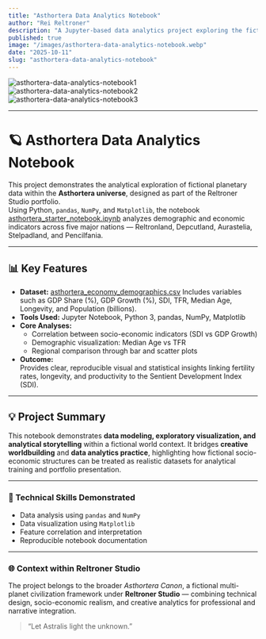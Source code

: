 ```yaml
---
title: "Asthortera Data Analytics Notebook"
author: "Rei Reltroner"
description: "A Jupyter-based data analytics project exploring the fictional planetary demographics and economic indicators of Asthortera using Python, pandas, NumPy, and Matplotlib."
published: true
image: "/images/asthortera-data-analytics-notebook.webp"
date: "2025-10-11"
slug: "asthortera-data-analytics-notebook"
---
```


![asthortera-data-analytics-notebook1](/images/asthortera-data-analytics-notebook1.webp)
![asthortera-data-analytics-notebook2](/images/asthortera-data-analytics-notebook2.webp)
![asthortera-data-analytics-notebook3](/images/asthortera-data-analytics-notebook3.webp)

---

# 🪐 Asthortera Data Analytics Notebook

This project demonstrates the analytical exploration of fictional planetary data within the **Asthortera universe**, designed as part of the Reltroner Studio portfolio.  
Using Python, `pandas`, `NumPy`, and `Matplotlib`, the notebook [asthortera_starter_notebook.ipynb](https://colab.research.google.com/drive/12bC6Y0QGsw7xjloVMyObM6WQGBFcctgq?usp=sharing) analyzes demographic and economic indicators across five major nations — Reltronland, Depcutland, Aurastelia, Stelpadland, and Pencilfania.

---

## 📊 Key Features

- **Dataset:** [asthortera_economy_demographics.csv](https://drive.google.com/file/d/1rinG82sWBQc3UJtMH3isnnal9zsLGi_g/view?usp=drive_link)
  Includes variables such as GDP Share (%), GDP Growth (%), SDI, TFR, Median Age, Longevity, and Population (billions).  
- **Tools Used:** Jupyter Notebook, Python 3, pandas, NumPy, Matplotlib  
- **Core Analyses:**
  - Correlation between socio-economic indicators (SDI vs GDP Growth)  
  - Demographic visualization: Median Age vs TFR  
  - Regional comparison through bar and scatter plots  
- **Outcome:**  
  Provides clear, reproducible visual and statistical insights linking fertility rates, longevity, and productivity to the Sentient Development Index (SDI).

---

## 💡 Project Summary

This notebook demonstrates **data modeling, exploratory visualization, and analytical storytelling** within a fictional world context. It bridges **creative worldbuilding** and **data analytics practice**, highlighting how fictional socio-economic structures can be treated as realistic datasets for analytical training and portfolio presentation.

---

### 🧭 Technical Skills Demonstrated

- Data analysis using `pandas` and `NumPy`  
- Data visualization using `Matplotlib`  
- Feature correlation and interpretation  
- Reproducible notebook documentation  

---

### 🌐 Context within Reltroner Studio

The project belongs to the broader *Asthortera Canon*, a fictional multi-planet civilization framework under **Reltroner Studio** — combining technical design, socio-economic realism, and creative analytics for professional and narrative integration.

> “Let Astralis light the unknown.”

